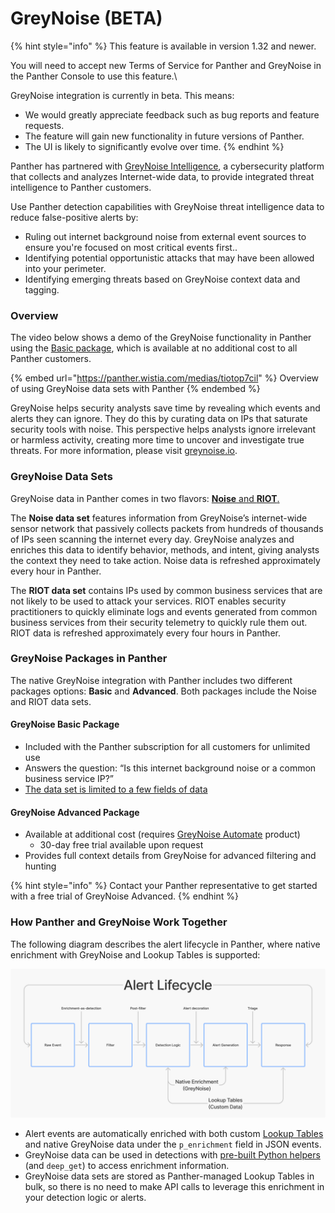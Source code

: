 # GreyNoise (BETA)

{% hint style="info" %}
This feature is available in version 1.32 and newer.

You will need to accept new Terms of Service for Panther and GreyNoise in the Panther Console to use this feature.\


GreyNoise integration is currently in beta. This means:&#x20;

* We would greatly appreciate feedback such as bug reports and feature requests.
* The feature will gain new functionality in future versions of Panther.&#x20;
* The UI is likely to significantly evolve over time.
{% endhint %}

Panther has partnered with [GreyNoise Intelligence](https://www.greynoise.io), a cybersecurity platform that collects and analyzes Internet-wide data, to provide integrated threat intelligence to Panther customers.&#x20;

Use Panther detection capabilities with GreyNoise threat intelligence data to reduce false-positive alerts by:

* Ruling out internet background noise from external event sources to ensure you're focused on most critical events first..
* Identifying potential opportunistic attacks that may have been allowed into your perimeter.
* Identifying emerging threats based on GreyNoise context data and tagging.

### Overview

The video below shows a demo of the GreyNoise functionality in Panther using the [Basic package](./#packaging-and-cost), which is available at no additional cost to all Panther customers.

{% embed url="https://panther.wistia.com/medias/tiotop7cil" %}
Overview of using GreyNoise data sets with Panther
{% endembed %}

GreyNoise helps security analysts save time by revealing which events and alerts they can ignore. They do this by curating data on IPs that saturate security tools with noise. This perspective helps analysts ignore irrelevant or harmless activity, creating more time to uncover and investigate true threats. For more information, please visit [greynoise.io](https://www.greynoise.io).

### GreyNoise Data Sets

GreyNoise data in Panther comes in two flavors: [**Noise** and **RIOT**.](https://docs.greynoise.io/docs/understanding-greynoise-data-sets)

The **Noise data set** features information from GreyNoise’s internet-wide sensor network that passively collects packets from hundreds of thousands of IPs seen scanning the internet every day. GreyNoise analyzes and enriches this data to identify behavior, methods, and intent, giving analysts the context they need to take action. Noise data is refreshed approximately every hour in Panther.

The **RIOT data set** contains IPs used by common business services that are not likely to be used to attack your services. RIOT enables security practitioners to quickly eliminate logs and events generated from common business services from their security telemetry to quickly rule them out. RIOT data is refreshed approximately every four hours in Panther.

### GreyNoise Packages in Panther

The native GreyNoise integration with Panther includes two different packages options: **Basic** and **Advanced**. Both packages include the Noise and RIOT data sets.

#### GreyNoise Basic Package

* Included with the Panther subscription for all customers for unlimited use
* Answers the question: “Is this internet background noise or a common business service IP?”
* [The data set is limited to a few fields of data](basic-vs.-advanced.md)

#### GreyNoise Advanced Package

* Available at additional cost (requires [GreyNoise Automate](https://www.greynoise.io/pricing) product)
  * 30-day free trial available upon request
* Provides full context details from GreyNoise for advanced filtering and hunting&#x20;

{% hint style="info" %}
Contact your Panther representative to get started with a free trial of GreyNoise Advanced.
{% endhint %}

### How Panther and GreyNoise Work Together

The following diagram describes the alert lifecycle in Panther, where native enrichment with GreyNoise and Lookup Tables is supported:&#x20;

![](<../../.gitbook/assets/image (7).png>)

* Alert events are automatically enriched with both custom [Lookup Tables](../lookup-tables/) and native GreyNoise data under the `p_enrichment` field in JSON events.
* GreyNoise data can be used in detections with [pre-built Python helpers](greynoise-helper-function-usage-and-methods.md) (and `deep_get`) to access enrichment information.
* GreyNoise data sets are stored as Panther-managed Lookup Tables in bulk, so there is no need to make API calls to leverage this enrichment in your detection logic or alerts.
